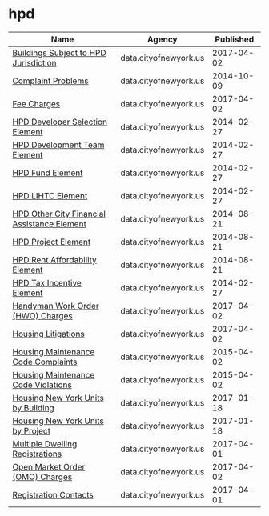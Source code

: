 # hpd

Name | Agency | Published
---- | ---- | ---------
[Buildings Subject to HPD Jurisdiction](../socrata/kj4p-ruqc.md) | data.cityofnewyork.us | 2017-04-02
[Complaint Problems](../socrata/a2nx-4u46.md) | data.cityofnewyork.us | 2014-10-09
[Fee Charges](../socrata/cp6j-7bjj.md) | data.cityofnewyork.us | 2017-04-02
[HPD Developer Selection Element](../socrata/fged-sxa8.md) | data.cityofnewyork.us | 2014-02-27
[HPD Development Team Element](../socrata/wt5z-2wyg.md) | data.cityofnewyork.us | 2014-02-27
[HPD Fund Element](../socrata/hc6m-qm6w.md) | data.cityofnewyork.us | 2014-02-27
[HPD LIHTC Element](../socrata/ujzq-562i.md) | data.cityofnewyork.us | 2014-02-27
[HPD Other City Financial Assistance Element](../socrata/hujx-6z5u.md) | data.cityofnewyork.us | 2014-08-21
[HPD Project Element](../socrata/wig2-3fvs.md) | data.cityofnewyork.us | 2014-08-21
[HPD Rent Affordability Element](../socrata/azxq-2skx.md) | data.cityofnewyork.us | 2014-08-21
[HPD Tax Incentive Element](../socrata/hpqs-rwfp.md) | data.cityofnewyork.us | 2014-02-27
[Handyman Work Order (HWO) Charges](../socrata/sbnd-xujn.md) | data.cityofnewyork.us | 2017-04-02
[Housing Litigations](../socrata/59kj-x8nc.md) | data.cityofnewyork.us | 2017-04-02
[Housing Maintenance Code Complaints](../socrata/uwyv-629c.md) | data.cityofnewyork.us | 2015-04-02
[Housing Maintenance Code Violations](../socrata/wvxf-dwi5.md) | data.cityofnewyork.us | 2015-04-02
[Housing New York Units by Building](../socrata/hg8x-zxpr.md) | data.cityofnewyork.us | 2017-01-18
[Housing New York Units by Project](../socrata/hq68-rnsi.md) | data.cityofnewyork.us | 2017-01-18
[Multiple Dwelling Registrations](../socrata/tesw-yqqr.md) | data.cityofnewyork.us | 2017-04-01
[Open Market Order (OMO) Charges](../socrata/mdbu-nrqn.md) | data.cityofnewyork.us | 2017-04-02
[Registration Contacts](../socrata/feu5-w2e2.md) | data.cityofnewyork.us | 2017-04-01

